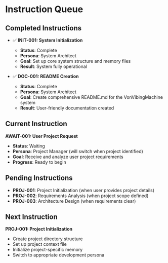 # Instruction Queue

## Completed Instructions
- ✅ **INIT-001: System Initialization**
  - **Status**: Complete
  - **Persona**: System Architect
  - **Goal**: Set up core system structure and memory files
  - **Result**: System fully operational

- ✅ **DOC-001: README Creation**
  - **Status**: Complete
  - **Persona**: System Architect
  - **Goal**: Create comprehensive README.md for the VonVibingMachine system
  - **Result**: User-friendly documentation created

## Current Instruction
**AWAIT-001: User Project Request**
- **Status**: Waiting
- **Persona**: Project Manager (will switch when project identified)
- **Goal**: Receive and analyze user project requirements
- **Progress**: Ready to begin

## Pending Instructions
- **PROJ-001**: Project Initialization (when user provides project details)
- **PROJ-002**: Requirements Analysis (when project scope defined)
- **PROJ-003**: Architecture Design (when requirements clear)

## Next Instruction
**PROJ-001: Project Initialization**
- Create project directory structure
- Set up project context file
- Initialize project-specific memory
- Switch to appropriate development persona 